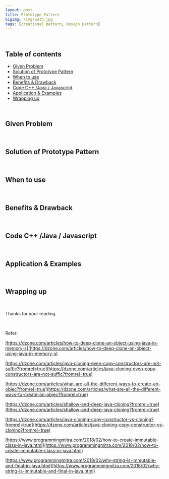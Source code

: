 ```yaml
---
layout: post
title: Prototype Pattern
bigimg: /img/path.jpg
tags: [creational pattern, design pattern]
---
```


<br>

## Table of contents
- [Given Problem](#given-problem)
- [Solution of Prototype Pattern](#solution-of-prototype-pattern)
- [When to use](#when-to-use)
- [Benefits & Drawback](#benefits-&-drawback)
- [Code C++ /Java / Javascript](#code-c++-java-javascript)
- [Application & Examples](#application-&-examples)
- [Wrapping up](#wrapping-up)


<br>

## Given Problem 



<br>

## Solution of Prototype Pattern



<br>

## When to use



<br>

## Benefits & Drawback



<br>

## Code C++ /Java / Javascript



<br>

## Application & Examples



<br>

## Wrapping up





<br>

Thanks for your reading.

<br>

Refer: 

[https://dzone.com/articles/how-to-deep-clone-an-object-using-java-in-memory-s](https://dzone.com/articles/how-to-deep-clone-an-object-using-java-in-memory-s)

[https://dzone.com/articles/java-cloning-even-copy-constructors-are-not-suffic?fromrel=true](https://dzone.com/articles/java-cloning-even-copy-constructors-are-not-suffic?fromrel=true)

[https://dzone.com/articles/what-are-all-the-different-ways-to-create-an-objec?fromrel=true](https://dzone.com/articles/what-are-all-the-different-ways-to-create-an-objec?fromrel=true)

[https://dzone.com/articles/shallow-and-deep-java-cloning?fromrel=true](https://dzone.com/articles/shallow-and-deep-java-cloning?fromrel=true)

[https://dzone.com/articles/java-cloning-copy-constructor-vs-cloning?fromrel=true](https://dzone.com/articles/java-cloning-copy-constructor-vs-cloning?fromrel=true)

[https://www.programmingmitra.com/2018/02/how-to-create-immutable-class-in-java.html](https://www.programmingmitra.com/2018/02/how-to-create-immutable-class-in-java.html)

[https://www.programmingmitra.com/2018/02/why-string-is-immutable-and-final-in-java.html](https://www.programmingmitra.com/2018/02/why-string-is-immutable-and-final-in-java.html)

